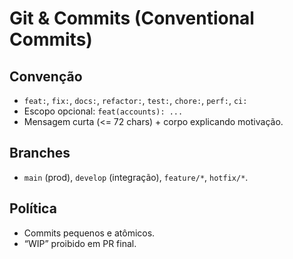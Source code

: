 # Git & Commits (Conventional Commits)

## Convenção
- `feat:`, `fix:`, `docs:`, `refactor:`, `test:`, `chore:`, `perf:`, `ci:`
- Escopo opcional: `feat(accounts): ...`
- Mensagem curta (<= 72 chars) + corpo explicando motivação.

## Branches
- `main` (prod), `develop` (integração), `feature/*`, `hotfix/*`.

## Política
- Commits pequenos e atômicos.
- “WIP” proibido em PR final.
